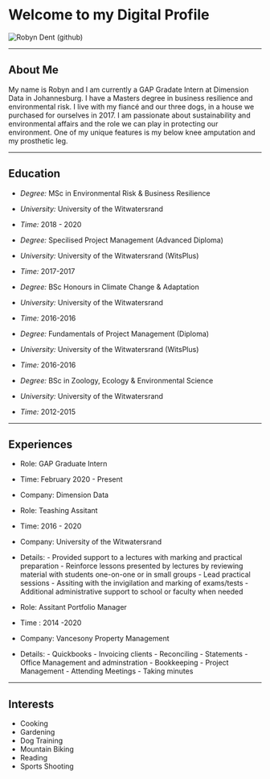 # Welcome to my Digital Profile

![Robyn Dent (github)](https://user-images.githubusercontent.com/64772718/80975293-36f0bb80-8e22-11ea-8560-263ef88df570.jpg)

***
## About Me
My name is Robyn and I am currently a GAP Gradate Intern at Dimension 
Data in Johannesburg. I have a Masters degree in business resilience 
and environmental risk. I live with my fiancé and our three dogs, in 
a house we purchased for ourselves in 2017. I am passionate about
sustainability and environmental affairs and the role we can play
in protecting our environment. One of my unique features is my below
knee amputation and my prosthetic leg.

***
## Education
- *Degree:* MSc in Environmental Risk & Business Resilience
- *University:* University of the Witwatersrand
- *Time:* 2018 - 2020

- *Degree:*  Specilised Project Management (Advanced Diploma)
- *University:* University of the Witwatersrand (WitsPlus)
- *Time:* 2017-2017
      
- *Degree:* BSc Honours in Climate Change & Adaptation
- *University:* University of the Witwatersrand
- *Time:* 2016-2016
      
- *Degree:* Fundamentals of Project Management (Diploma)
- *University:* University of the Witwatersrand (WitsPlus)
- *Time:* 2016-2016
      
- *Degree:* BSc in Zoology, Ecology & Environmental Science
- *University:* University of the Witwatersrand
- *Time:*  2012-2015

***
## Experiences
- Role: GAP Graduate Intern
- Time: February 2020 - Present
- Company: Dimension Data
      
- Role: Teashing Assitant
- Time: 2016 - 2020
- Company: University of the Witwatersrand
- Details: 
      - Provided support to a lectures with marking and practical preparation
      - Reinforce lessons presented by lectures by reviewing material
        with students one-on-one or in small groups
      - Lead practical sessions 
      - Assiting with the invigilation and marking of exams/tests
      - Additional administrative support to school or faculty when needed
      
- Role: Assitant Portfolio Manager
- Time : 2014 -2020
- Company: Vancesony Property Management 
- Details: 
            - Quickbooks
                - Invoicing clients
                - Reconciling
                - Statements
            - Office Management and adminstration
            - Bookkeeping
            - Project Management 
            - Attending Meetings
                - Taking minutes

***
## Interests
- Cooking
- Gardening
- Dog Training
- Mountain Biking
- Reading
- Sports Shooting
      



